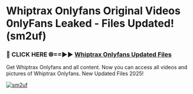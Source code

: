 # Whiptrax Onlyfans Original Videos 0nlyFans Leaked - Files Updated! (sm2uf)

<h3>🔴 CLICK HERE 🌐==►► <a href="https://tinyurl.com/x26r9saj" rel="nofollow">Whiptrax Onlyfans Updated Files</a></h3>

Get Whiptrax Onlyfans and all content. Now you can access all videos and pictures of Whiptrax Onlyfans. New Updated Files 2025!

[![sm2uf](https://i.imgur.com/LkgZPqh.gif)](https://tinyurl.com/x26r9saj)
